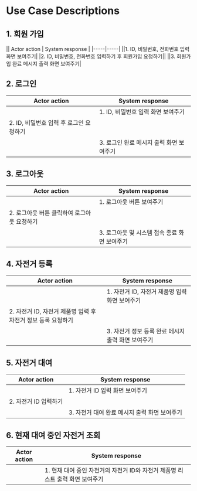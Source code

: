 # Use Case Descriptions

## 1. 회원 가입

|| Actor action | System response |
|-----|-----|
||1. ID, 비밀번호, 전화번호 입력 화면 보여주기|
|2. ID, 비밀번호, 전화번호 입력하기 후 회원가입 요청하기||
||3. 회원가입 완료 메시지 출력 화면 보여주기|

## 2. 로그인

| Actor action | System response |
|-----|-----|
||1. ID, 비밀번호 입력 화면 보여주기|
|2. ID, 비밀번호 입력 후 로그인 요청하기||
||3. 로그인 완료 메시지 출력 화면 보여주기|

## 3. 로그아웃

| Actor action | System response |
|-----|-----|
||1. 로그아웃 버튼 보여주기|
|2. 로그아웃 버튼 클릭하여 로그아웃 요청하기||
||3. 로그아웃 및 시스템 접속 종료 화면 보여주기|

## 4. 자전거 등록

| Actor action | System response |
|-----|-----|
||1. 자전거 ID, 자전거 제품명 입력 화면 보여주기|
|2. 자전거 ID, 자전거 제품명 입력 후 자전거 정보 등록 요청하기||
||3. 자전거 정보 등록 완료 메시지 출력 화면 보여주기|

## 5. 자전거 대여

| Actor action | System response |
|-----|-----|
||1. 자전거 ID 입력 화면 보여주기 |
|2. 자전거 ID 입력하기||
||3. 자전거 대여 완료 메시지 출력 화면 보여주기 |

## 6. 현재 대여 중인 자전거 조회

| Actor action | System response |
|-----|-----|
||1. 현재 대여 중인 자전거의 자전거 ID와 자전거 제품명 리스트 출력 화면 보여주기 |


